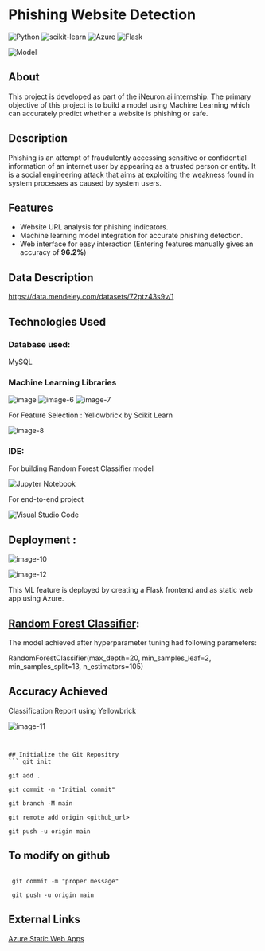 # Phishing Website Detection
![Python](https://img.shields.io/badge/python-3670A0?style=for-the-badge&logo=python&logoColor=ffdd54)   ![scikit-learn](https://img.shields.io/badge/scikit--learn-%23F7931E.svg?style=for-the-badge&logo=scikit-learn&logoColor=white)        ![Azure](https://img.shields.io/badge/azure-%230072C6.svg?style=for-the-badge&logo=microsoftazure&logoColor=white)     ![Flask](https://img.shields.io/badge/flask-%23000.svg?style=for-the-badge&logo=flask&logoColor=white)


![Model](https://cloud.google.com/static/architecture/images/mlops-continuous-delivery-and-automation-pipelines-in-machine-learning-1-elements-of-ml.png)

## About
This project is developed as part of the iNeuron.ai internship. The primary objective of this project is to build  a model using  Machine Learning  which can accurately predict whether a website is phishing or safe. 

## Description
Phishing is an attempt of fraudulently accessing sensitive or confidential information of an internet user by appearing as a trusted person or entity. It is a social engineering attack that aims at exploiting the weakness found in system processes as caused by system users.
 
## Features
- Website URL analysis for phishing indicators.
- Machine learning model integration for accurate phishing detection.
- Web interface for easy interaction (Entering features manually gives an accuracy of __96.2%__)


## Data Description
https://data.mendeley.com/datasets/72ptz43s9v/1


## Technologies Used
### Database used: 

 MySQL 





### Machine Learning Libraries
![image](https://github.com/03divyasharma/Phishing-Website-Detector/assets/155889534/6a1ab305-e8bb-465b-ac9e-9383b30d4669)                     ![image-6](https://github.com/03divyasharma/Phishing-Website-Detector/assets/155889534/ec2f63ef-77a1-46cd-a3d1-2bf963a11d1c)
                                          ![image-7](https://github.com/03divyasharma/Phishing-Website-Detector/assets/155889534/c401b5d0-1e52-448f-a071-2e3890eeb36b)



For Feature Selection : Yellowbrick by Scikit Learn 

![image-8](https://github.com/03divyasharma/Phishing-Website-Detector/assets/155889534/6e4a3440-d0ec-4411-ae94-6d2b6a844d75)




### IDE: 
For building Random Forest Classifier model

![Jupyter Notebook](https://img.shields.io/badge/jupyter-%23FA0F00.svg?style=for-the-badge&logo=jupyter&logoColor=white)

For end-to-end project

![Visual Studio Code](https://img.shields.io/badge/Visual%20Studio%20Code-0078d7.svg?style=for-the-badge&logo=visual-studio-code&logoColor=white)

## Deployment :
![image-10](https://github.com/03divyasharma/Phishing-Website-Detector/assets/155889534/e18d19a8-33f0-4d21-b41e-2f2579d83217)    

![image-12](https://github.com/03divyasharma/Phishing-Website-Detector/assets/155889534/bef54126-90d0-4362-ab74-bee1fc566954)

 This ML feature is deployed by creating a Flask frontend and as static web app using Azure. 



## [Random Forest Classifier](https://machinelearningmastery.com/random-forest-ensemble-in-python/): 
The model achieved after hyperparameter tuning had following parameters:

RandomForestClassifier(max_depth=20, min_samples_leaf=2, min_samples_split=13,
n_estimators=105)

## Accuracy Achieved

 Classification Report using Yellowbrick 

![image-11](https://github.com/03divyasharma/Phishing-Website-Detector/assets/155889534/e8d600fe-df02-4797-953a-a022127f0a86)

```


## Initialize the Git Repositry
``` git init

git add .
    
git commit -m "Initial commit"
    
git branch -M main
    
git remote add origin <github_url>
    
git push -u origin main
```
    
 ## To modify on github 
  ```git add .
  
   git commit -m "proper message"
   
   git push -u origin main
```


## External Links

[Azure Static Web Apps](https://learn.microsoft.com/en-us/azure/static-web-apps/)

